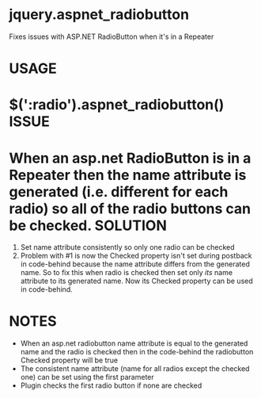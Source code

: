 jquery.aspnet_radiobutton
=========================

Fixes issues with ASP.NET RadioButton when it's in a Repeater


USAGE
=====
 $(':radio').aspnet_radiobutton()
ISSUE
=====
 When an asp.net RadioButton is in a Repeater
 then the name attribute is generated (i.e. different for each radio)
 so all of the radio buttons can be checked.
SOLUTION
========
 1. Set name attribute consistently so only one radio can be checked
 2. Problem with #1 is now the Checked property isn't set during postback in code-behind because the name attribute differs from the generated name. So to fix this when radio is checked then set only _its_ name attribute to its generated name. Now its Checked property can be used in code-behind.

NOTES
=====
 * When an asp.net radiobutton name attribute is equal to the generated name and the radio is checked
 then in the code-behind the radiobutton Checked property will be true
 * The consistent name attribute (name for all radios except the checked one) can be set using the first parameter
 * Plugin checks the first radio button if none are checked
